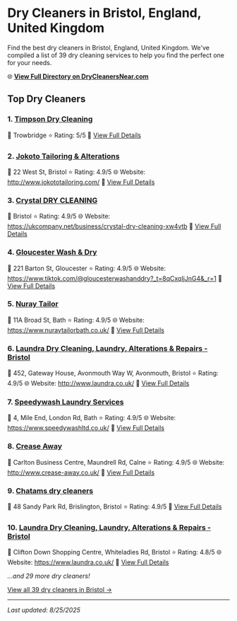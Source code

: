 # Dry Cleaners in Bristol, England, United Kingdom

Find the best dry cleaners in Bristol, England, United Kingdom. We've compiled a list of 39 dry cleaning services to help you find the perfect one for your needs.

🌐 **[View Full Directory on DryCleanersNear.com](https://drycleanersnear.com/city/United%20Kingdom/England/Bristol)**

## Top Dry Cleaners

### 1. [Timpson Dry Cleaning](https://drycleanersnear.com/dryCleaner/68a52c9a5ea1ca1ba63a53d8/timpson-dry-cleaning)
📍 Trowbridge
⭐ Rating: 5/5
🔗 [View Full Details](https://drycleanersnear.com/dryCleaner/68a52c9a5ea1ca1ba63a53d8/timpson-dry-cleaning)

### 2. [Jokoto Tailoring & Alterations](https://drycleanersnear.com/dryCleaner/68a52c745ea1ca1ba63a4e6a/jokoto-tailoring-alterations)
📍 22 West St, Bristol
⭐ Rating: 4.9/5
🌐 Website: http://www.jokototailoring.com/
🔗 [View Full Details](https://drycleanersnear.com/dryCleaner/68a52c745ea1ca1ba63a4e6a/jokoto-tailoring-alterations)

### 3. [Crystal DRY CLEANING](https://drycleanersnear.com/dryCleaner/68a52c7c5ea1ca1ba63a4f92/crystal-dry-cleaning)
📍 Bristol
⭐ Rating: 4.9/5
🌐 Website: https://ukcompany.net/business/crystal-dry-cleaning-xw4vtb
🔗 [View Full Details](https://drycleanersnear.com/dryCleaner/68a52c7c5ea1ca1ba63a4f92/crystal-dry-cleaning)

### 4. [Gloucester Wash & Dry](https://drycleanersnear.com/dryCleaner/68a52c925ea1ca1ba63a5045/gloucester-wash-dry)
📍 221 Barton St, Gloucester
⭐ Rating: 4.9/5
🌐 Website: https://www.tiktok.com/@gloucesterwashanddry?_t=8qCxqIjJnG4&_r=1
🔗 [View Full Details](https://drycleanersnear.com/dryCleaner/68a52c925ea1ca1ba63a5045/gloucester-wash-dry)

### 5. [Nuray Tailor](https://drycleanersnear.com/dryCleaner/68a52cc15ea1ca1ba63a54f8/nuray-tailor)
📍 11A Broad St, Bath
⭐ Rating: 4.9/5
🌐 Website: https://www.nuraytailorbath.co.uk/
🔗 [View Full Details](https://drycleanersnear.com/dryCleaner/68a52cc15ea1ca1ba63a54f8/nuray-tailor)

### 6. [Laundra Dry Cleaning, Laundry, Alterations & Repairs - Bristol](https://drycleanersnear.com/dryCleaner/68a52cc55ea1ca1ba63a5516/laundra-dry-cleaning-laundry-alterations-repairs-bristol)
📍 452, Gateway House, Avonmouth Way W, Avonmouth, Bristol
⭐ Rating: 4.9/5
🌐 Website: http://www.laundra.co.uk/
🔗 [View Full Details](https://drycleanersnear.com/dryCleaner/68a52cc55ea1ca1ba63a5516/laundra-dry-cleaning-laundry-alterations-repairs-bristol)

### 7. [Speedywash Laundry Services](https://drycleanersnear.com/dryCleaner/68a52cc95ea1ca1ba63a5534/speedywash-laundry-services)
📍 4, Mile End, London Rd, Bath
⭐ Rating: 4.9/5
🌐 Website: https://www.speedywashltd.co.uk/
🔗 [View Full Details](https://drycleanersnear.com/dryCleaner/68a52cc95ea1ca1ba63a5534/speedywash-laundry-services)

### 8. [Crease Away](https://drycleanersnear.com/dryCleaner/68a52cd55ea1ca1ba63a5593/crease-away)
📍 Carlton Business Centre, Maundrell Rd, Calne
⭐ Rating: 4.9/5
🌐 Website: http://www.crease-away.co.uk/
🔗 [View Full Details](https://drycleanersnear.com/dryCleaner/68a52cd55ea1ca1ba63a5593/crease-away)

### 9. [Chatams dry cleaners](https://drycleanersnear.com/dryCleaner/68a52ce45ea1ca1ba63a5609/chatams-dry-cleaners)
📍 48 Sandy Park Rd, Brislington, Bristol
⭐ Rating: 4.9/5
🔗 [View Full Details](https://drycleanersnear.com/dryCleaner/68a52ce45ea1ca1ba63a5609/chatams-dry-cleaners)

### 10. [Laundra Dry Cleaning, Laundry, Alterations & Repairs - Bristol](https://drycleanersnear.com/dryCleaner/68a52c6d5ea1ca1ba63a4d9b/laundra-dry-cleaning-laundry-alterations-repairs-bristol)
📍 Clifton Down Shopping Centre, Whiteladies Rd, Bristol
⭐ Rating: 4.8/5
🌐 Website: https://www.laundra.co.uk/
🔗 [View Full Details](https://drycleanersnear.com/dryCleaner/68a52c6d5ea1ca1ba63a4d9b/laundra-dry-cleaning-laundry-alterations-repairs-bristol)


*...and 29 more dry cleaners!*

[View all 39 dry cleaners in Bristol →](https://drycleanersnear.com/city/United%20Kingdom/England/Bristol)

---

*Last updated: 8/25/2025*
